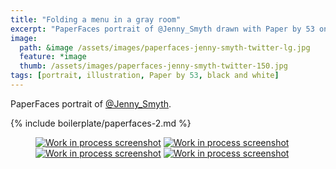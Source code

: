 ```yaml
---
title: "Folding a menu in a gray room"
excerpt: "PaperFaces portrait of @Jenny_Smyth drawn with Paper by 53 on an iPad."
image: 
  path: &image /assets/images/paperfaces-jenny-smyth-twitter-lg.jpg 
  feature: *image
  thumb: /assets/images/paperfaces-jenny-smyth-twitter-150.jpg
tags: [portrait, illustration, Paper by 53, black and white]
---
```


PaperFaces portrait of [@Jenny_Smyth](http://twitter.com/Jenny_Smyth).

{% include boilerplate/paperfaces-2.md %}

<figure class="half">
	<a href="{{ site.url }}/assets/images/paperfaces-jenny-smyth-process-1-lg.jpg"><img src="{{ site.url }}/assets/images/paperfaces-jenny-smyth-process-1-600.jpg" alt="Work in process screenshot"></a>
	<a href="{{ site.url }}/assets/images/paperfaces-jenny-smyth-process-2-lg.jpg"><img src="{{ site.url }}/assets/images/paperfaces-jenny-smyth-process-2-600.jpg" alt="Work in process screenshot"></a>
	<a href="{{ site.url }}/assets/images/paperfaces-jenny-smyth-process-3-lg.jpg"><img src="{{ site.url }}/assets/images/paperfaces-jenny-smyth-process-3-600.jpg" alt="Work in process screenshot"></a>
	<a href="{{ site.url }}/assets/images/paperfaces-jenny-smyth-process-4-lg.jpg"><img src="{{ site.url }}/assets/images/paperfaces-jenny-smyth-process-4-600.jpg" alt="Work in process screenshot"></a>
</figure>